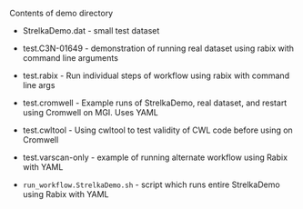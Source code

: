 Contents of demo directory

* StrelkaDemo.dat - small test dataset
* test.C3N-01649 - demonstration of running real dataset using rabix with command line arguments
* test.rabix - Run individual steps of workflow using rabix with command line args
* test.cromwell - Example runs of StrelkaDemo, real dataset, and restart using Cromwell on MGI.  Uses YAML
* test.cwltool - Using cwltool to test validity of CWL code before using on Cromwell
* test.varscan-only - example of running alternate workflow using Rabix with YAML 

* `run_workflow.StrelkaDemo.sh` - script which runs entire StrelkaDemo using Rabix with YAML
